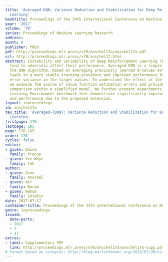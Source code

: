 ```yaml
---
title: 'Averaged-DQN: Variance Reduction and Stabilization for Deep Reinforcement
  Learning'
booktitle: Proceedings of the 34th International Conference on Machine Learning
year: '2017'
volume: '70'
series: Proceedings of Machine Learning Research
address: 
month: 0
publisher: PMLR
pdf: http://proceedings.mlr.press/v70/anschel17a/anschel17a.pdf
url: http://proceedings.mlr.press/v70/anschel17.html
abstract: Instability and variability of Deep Reinforcement Learning (DRL) algorithms
  tend to adversely affect their performance. Averaged-DQN is a simple extension to
  the DQN algorithm, based on averaging previously learned Q-values estimates, which
  leads to a more stable training procedure and improved performance by reducing approximation
  error variance in the target values. To understand the effect of the algorithm,
  we examine the source of value function estimation errors and provide an analytical
  comparison within a simplified model. We further present experiments on the Arcade
  Learning Environment benchmark that demonstrate significantly improved stability
  and performance due to the proposed extension.
layout: inproceedings
id: anschel17a
tex_title: 'Averaged-{DQN}: Variance Reduction and Stabilization for Deep Reinforcement
  Learning'
firstpage: 176
lastpage: 185
page: 176-185
order: 176
cycles: false
editor:
- given: Doina
  family: Precup
- given: Yee Whye
  family: Teh
author:
- given: Oron
  family: Anschel
- given: Nir
  family: Baram
- given: Nahum
  family: Shimkin
date: 2017-07-17
container-title: Proceedings of the 34th International Conference on Machine Learning
genre: inproceedings
issued:
  date-parts:
  - 2017
  - 7
  - 17
extras:
- label: Supplementary PDF
  link: http://proceedings.mlr.press/v70/anschel17a/anschel17a-supp.pdf
# Format based on citeproc: http://blog.martinfenner.org/2013/07/30/citeproc-yaml-for-bibliographies/
---
```

